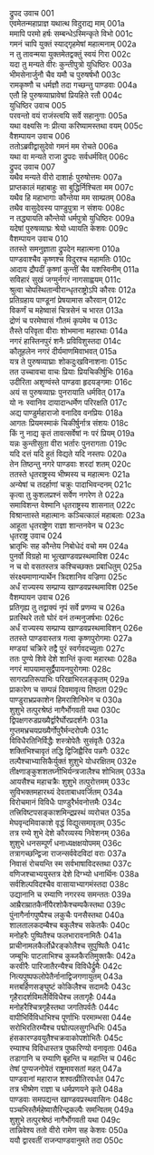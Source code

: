 द्रुपद उवाच	001  
एवमेतन्महाप्राज्ञ यथात्थ विदुराद्य माम्	001a  
ममापि परमो हर्षः सम्बन्धेऽस्मिन्कृते विभो	001c  
गमनं चापि युक्तं स्याद्गृहमेषां महात्मनाम्	002a  
न तु तावन्मया युक्तमेतद्वक्तुं स्वयं गिरा	002c  
यदा तु मन्यते वीरः कुन्तीपुत्रो युधिष्ठिरः	003a  
भीमसेनार्जुनौ चैव यमौ च पुरुषर्षभौ	003c  
रामकृष्णौ च धर्मज्ञौ तदा गच्छन्तु पाण्डवाः	004a  
एतौ हि पुरुषव्याघ्रावेषां प्रियहिते रतौ	004c  
युधिष्ठिर उवाच	005  
परवन्तो वयं राजंस्त्वयि सर्वे सहानुगाः	005a  
यथा वक्ष्यसि नः प्रीत्या करिष्यामस्तथा वयम्	005c  
वैशम्पायन उवाच	006  
ततोऽब्रवीद्वासुदेवो गमनं मम रोचते	006a  
यथा वा मन्यते राजा द्रुपदः सर्वधर्मवित्	006c  
द्रुपद उवाच	007  
यथैव मन्यते वीरो दाशार्हः पुरुषोत्तमः	007a  
प्राप्तकालं महाबाहुः सा बुद्धिर्निश्चिता मम	007c  
यथैव हि महाभागाः कौन्तेया मम साम्प्रतम्	008a  
तथैव वासुदेवस्य पाण्डुपुत्रा न संशयः	008c  
न तद्ध्यायति कौन्तेयो धर्मपुत्रो युधिष्ठिरः	009a  
यदेषां पुरुषव्याघ्रः श्रेयो ध्यायति केशवः	009c  
वैशम्पायन उवाच	010  
ततस्ते समनुज्ञाता द्रुपदेन महात्मना	010a  
पाण्डवाश्चैव कृष्णश्च विदुरश्च महामतिः	010c  
आदाय द्रौपदीं कृष्णां कुन्तीं चैव यशस्विनीम्	011a  
सविहारं सुखं जग्मुर्नगरं नागसाह्वयम्	011c  
श्रुत्वा चोपस्थितान्वीरान्धृतराष्ट्रोऽपि कौरवः	012a  
प्रतिग्रहाय पाण्डूनां प्रेषयामास कौरवान्	012c  
विकर्णं च महेष्वासं चित्रसेनं च भारत	013a  
द्रोणं च परमेष्वासं गौतमं कृपमेव च	013c  
तैस्ते परिवृता वीराः शोभमाना महारथाः	014a  
नगरं हास्तिनपुरं शनैः प्रविविशुस्तदा	014c  
कौतूहलेन नगरं दीर्यमाणमिवाभवत्	015a  
यत्र ते पुरुषव्याघ्राः शोकदुःखविनाशनाः	015c  
तत उच्चावचा वाचः प्रियाः प्रियचिकीर्षुभिः	016a  
उदीरिता अशृण्वंस्ते पाण्डवा हृदयङ्गमाः	016c  
अयं स पुरुषव्याघ्रः पुनरायाति धर्मवित्	017a  
यो नः स्वानिव दायादान्धर्मेण परिरक्षति	017c  
अद्य पाण्डुर्महाराजो वनादिव वनप्रियः	018a  
आगतः प्रियमस्माकं चिकीर्षुर्नात्र संशयः	018c  
किं नु नाद्य कृतं तावत्सर्वेषां नः परं प्रियम्	019a  
यन्नः कुन्तीसुता वीरा भर्तारः पुनरागताः	019c  
यदि दत्तं यदि हुतं विद्यते यदि नस्तपः	020a  
तेन तिष्ठन्तु नगरे पाण्डवाः शरदां शतम्	020c  
ततस्ते धृतराष्ट्रस्य भीष्मस्य च महात्मनः	021a  
अन्येषां च तदर्हाणां चक्रुः पादाभिवन्दनम्	021c  
कृत्वा तु कुशलप्रश्नं सर्वेण नगरेण ते	022a  
समाविशन्त वेश्मानि धृतराष्ट्रस्य शासनात्	022c  
विश्रान्तास्ते महात्मानः कञ्चित्कालं महाबलाः	023a  
आहूता धृतराष्ट्रेण राज्ञा शान्तनवेन च	023c  
धृतराष्ट्र उवाच	024  
भ्रातृभिः सह कौन्तेय निबोधेदं वचो मम	024a  
पुनर्वो विग्रहो मा भूत्खाण्डवप्रस्थमाविश	024c  
न च वो वसतस्तत्र कश्चिच्छक्तः प्रबाधितुम्	025a  
संरक्ष्यमाणान्पार्थेन त्रिदशानिव वज्रिणा	025c  
अर्धं राज्यस्य सम्प्राप्य खाण्डवप्रस्थमाविश	025e  
वैशम्पायन उवाच	026  
प्रतिगृह्य तु तद्वाक्यं नृपं सर्वे प्रणम्य च	026a  
प्रतस्थिरे ततो घोरं वनं तन्मनुजर्षभाः	026c  
अर्धं राज्यस्य सम्प्राप्य खाण्डवप्रस्थमाविशन्	026e  
ततस्ते पाण्डवास्तत्र गत्वा कृष्णपुरोगमाः	027a  
मण्डयां चक्रिरे तद्वै पुरं स्वर्गवदच्युताः	027c  
ततः पुण्ये शिवे देशे शान्तिं कृत्वा महारथाः	028a  
नगरं मापयामासुर्द्वैपायनपुरोगमाः	028c  
सागरप्रतिरूपाभिः परिखाभिरलङ्कृतम्	029a  
प्राकारेण च सम्पन्नं दिवमावृत्य तिष्ठता	029c  
पाण्डुराभ्रप्रकाशेन हिमराशिनिभेन च	030a  
शुशुभे तत्पुरश्रेष्ठं नागैर्भोगवती यथा	030c  
द्विपक्षगरुडप्रख्यैर्द्वारैर्घोरप्रदर्शनैः	031a  
गुप्तमभ्रचयप्रख्यैर्गोपुरैर्मन्दरोपमैः	031c  
विविधैरतिनिर्विद्धैः शस्त्रोपेतैः सुसंवृतैः	032a  
शक्तिभिश्चावृतं तद्धि द्विजिह्वैरिव पन्नगैः	032c  
तल्पैश्चाभ्यासिकैर्युक्तं शुशुभे योधरक्षितम्	032e  
तीक्ष्णाङ्कुशशतघ्नीभिर्यन्त्रजालैश्च शोभितम्	033a  
आयसैश्च महाचक्रैः शुशुभे तत्पुरोत्तमम्	033c  
सुविभक्तमहारथ्यं देवताबाधवर्जितम्	034a  
विरोचमानं विविधैः पाण्डुरैर्भवनोत्तमैः	034c  
तत्त्रिविष्टपसङ्काशमिन्द्रप्रस्थं व्यरोचत	035a  
मेघवृन्दमिवाकाशे वृद्धं विद्युत्समावृतम्	035c  
तत्र रम्ये शुभे देशे कौरव्यस्य निवेशनम्	036a  
शुशुभे धनसम्पूर्णं धनाध्यक्षक्षयोपमम्	036c  
तत्रागच्छन्द्विजा राजन्सर्ववेदविदां वराः	037a  
निवासं रोचयन्ति स्म सर्वभाषाविदस्तथा	037c  
वणिजश्चाभ्ययुस्तत्र देशे दिग्भ्यो धनार्थिनः	038a  
सर्वशिल्पविदश्चैव वासायाभ्यागमंस्तदा	038c  
उद्यानानि च रम्याणि नगरस्य समन्ततः	039a  
आम्रैराम्रातकैर्नीपैरशोकैश्चम्पकैस्तथा	039c  
पुंनागैर्नागपुष्पैश्च लकुचैः पनसैस्तथा	040a  
शालतालकदम्बैश्च बकुलैश्च सकेतकैः	040c  
मनोहरैः पुष्पितैश्च फलभारावनामितैः	041a  
प्राचीनामलकैर्लोध्रैरङ्कोलैश्च सुपुष्पितैः	041c  
जम्बूभिः पाटलाभिश्च कुब्जकैरतिमुक्तकैः	042a  
करवीरैः पारिजातैरन्यैश्च विविधैर्द्रुमैः	042c  
नित्यपुष्पफलोपेतैर्नानाद्विजगणायुतम्	043a  
मत्तबर्हिणसङ्घुष्टं कोकिलैश्च सदामदैः	043c  
गृहैरादर्शविमलैर्विविधैश्च लतागृहैः	044a  
मनोहरैश्चित्रगृहैस्तथा जगतिपर्वतैः	044c  
वापीभिर्विविधाभिश्च पूर्णाभिः परमाम्भसा	044e  
सरोभिरतिरम्यैश्च पद्मोत्पलसुगन्धिभिः	045a  
हंसकारण्डवयुतैश्चक्रवाकोपशोभितैः	045c  
रम्याश्च विविधास्तत्र पुष्करिण्यो वनावृताः	046a  
तडागानि च रम्याणि बृहन्ति च महान्ति च	046c  
तेषां पुण्यजनोपेतं राष्ट्रमावसतां महत्	047a  
पाण्डवानां महाराज शश्वत्प्रीतिरवर्धत	047c  
तत्र भीष्मेण राज्ञा च धर्मप्रणयने कृते	048a  
पाण्डवाः समपद्यन्त खाण्डवप्रस्थवासिनः	048c  
पञ्चभिस्तैर्महेष्वासैरिन्द्रकल्पैः समन्वितम्	049a  
शुशुभे तत्पुरश्रेष्ठं नागैर्भोगवती यथा	049c  
तान्निवेश्य ततो वीरो रामेण सह केशवः	050a  
ययौ द्वारवतीं राजन्पाण्डवानुमते तदा	050c  
